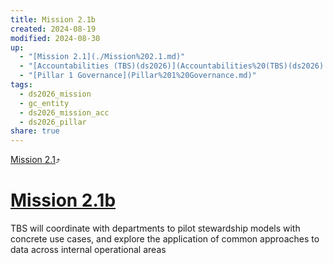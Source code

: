 ```yaml
---
title: Mission 2.1b
created: 2024-08-19
modified: 2024-08-30
up:
  - "[Mission 2.1](./Mission%202.1.md)"
  - "[Accountabilities (TBS)(ds2026)](Accountabilities%20(TBS)(ds2026).md)"
  - "[Pillar 1 Governance](Pillar%201%20Governance.md)"
tags:
  - ds2026_mission
  - gc_entity
  - ds2026_mission_acc
  - ds2026_pillar
share: true
---
```

[Mission 2.1](./Mission%202.1.md)⤴️
# [Mission 2.1b](Mission%202.1b.md)
TBS will coordinate with departments to pilot stewardship models with concrete use cases, and explore the application of common approaches to data across internal operational areas

